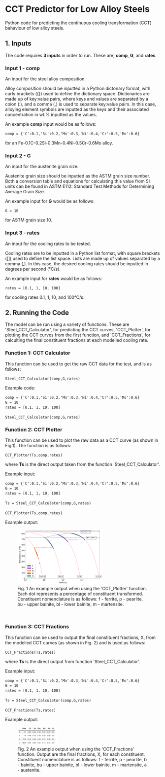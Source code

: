 # CCT Predictor for Low Alloy Steels

Python code for predicting the continuous cooling transformation (CCT) behaviour of low alloy steels.

## 1. Inputs

The code requires **3 inputs** in order to run. These are; **comp**, **G**, and **rates**.

### Input 1 - comp

An input for the steel alloy composition.

Alloy composition should be inputted in a Python dictonary format, with curly brackets ({}) used to define the dictionary space. Dictionaries are made up of key:value pairs, where keys and values are separated by a colon (:), and a comma (,) is used to separate key:value pairs. In this case, alloying element symbols are inputted as the keys and their associated concentration in wt.% inputted as the values. 

An example **comp** input would be as follows:

    comp = {'C':0.1,'Si':0.2,'Mn':0.3,'Ni':0.4,'Cr':0.5,'Mo':0.6}
    
for an Fe-0.1C-0.2Si-0.3Mn-0.4Ni-0.5Cr-0.6Mo alloy.

### Input 2 - G

An input for the austenite grain size. 

Austenite grain size should be inputted as the ASTM grain size number. Both a conversion table and equations for calculating this value from SI units can be found in ASTM E112: Standard Test Methods for Determining Average Grain Size.

An example input for **G** would be as follows:

    G = 10
    
for ASTM grain size 10.

### Input 3 - rates

An input for the cooling rates to be tested. 

Cooling rates are to be inputted in a Python list format, with square brackets ([]) used to define the list space. Lists are made up of values separated by a comma (,). In this case, the desired cooling rates should be inputted in degrees per second (°C/s).

An example input for **rates** would be as follows:

    rates = [0.1, 1, 10, 100]
    
for cooling rates 0.1, 1, 10, and 100°C/s.

## 2. Running the Code

The model can be run using a variety of functions. These are 'Steel_CCT_Calculator', for predicting the CCT curves, 'CCT_Plotter', for plotting the CCT curves from the first function, and 'CCT_Fractions', for calculting the final constituent fractions at each modelled cooling rate.

### Function 1: CCT Calculator

This function can be used to get the raw CCT data for the test, and is as follows:

    Steel_CCT_Calculator(comp,G,rates)

Example code:

    comp = {'C':0.1,'Si':0.2,'Mn':0.3,'Ni':0.4,'Cr':0.5,'Mo':0.6}
    G = 10
    rates = [0.1, 1, 10, 100]
    
    Steel_CCT_Calculator(comp,G,rates)
    
### Function 2: CCT Plotter

This function can be used to plot the raw data as a CCT curve (as shown in Fig.1). The function is as follows:

    CCT_Plotter(Ts,comp,rates)
    
where **Ts** is the direct output taken from the function 'Steel_CCT_Calculator'.

Example input:
    
    comp = {'C':0.1,'Si':0.2,'Mn':0.3,'Ni':0.4,'Cr':0.5,'Mo':0.6}
    G = 10
    rates = [0.1, 1, 10, 100]
    
    Ts = Steel_CCT_Calculator(comp,G,rates)
    
    CCT_Plotter(Ts,comp,rates)
    
Example output:

<figure>
  <img
  src="example figures/CCT_Plotter_EXAMPLE.PNG"
  alt="."
  width="65%" 
  height="65%">
  <figcaption>Fig. 1 An example output when using the 'CCT_Plotter' function. Each dot represents a percentage of constituent transformed. Constituent nomenclature is as follows: f - ferrite, p - pearlite, bu - upper bainite, bl - lower bainite, m - martensite.</figcaption>
</figure>

&nbsp;
   
### Function 3: CCT Fractions

This function can be used to output the final constituent fractions, X, from the modelled CCT curves (as shown in Fig. 2) and is used as follows:

    CCT_Fractions(Ts,rates)
    
where **Ts** is the direct output from function 'Steel_CCT_Calculator'.

Example input:

    comp = {'C':0.1,'Si':0.2,'Mn':0.3,'Ni':0.4,'Cr':0.5,'Mo':0.6}
    G = 10
    rates = [0.1, 1, 10, 100]
    
    Ts = Steel_CCT_Calculator(comp,G,rates)
    
    CCT_Fractions(Ts,rates)
    
Example output:

<figure>
  <img
  src="example figures/CCT_Fractions_EXAMPLE.PNG"
  alt="."
  width="30%" 
  height="30%">
  <figcaption>Fig. 2 An example output when using the 'CCT_Fractions' function. Output are the final fractions, X, for each constituent. Constituent nomenclature is as follows: f - ferrite, p - pearlite, b - bainite, bu - upper bainite, bl - lower bainite, m - martensite, a - austenite.</figcaption>
</figure>

&nbsp;
